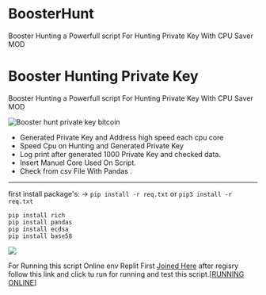 # BoosterHunt
Booster Hunting a Powerfull script For Hunting Private Key With CPU Saver MOD
# Booster Hunting Private Key
Booster Hunting a Powerfull script For Hunting Private Key With CPU Saver MOD

![](https://raw.githubusercontent.com/Pymmdrza/BoosterHunt/mainx/screen_booster.gif 'Booster hunt private key bitcoin')

- Generated Private Key and Address high speed each cpu core
- Speed Cpu on Hunting and Generated Private Key
- Log print after generated 1000 Private Key and checked data.
- Insert Manuel Core Used On Script. 
- Check from csv File With Pandas .

---

first install package's: -> `pip install -r req.txt` or `pip3 install -r req.txt`
```
pip install rich
pip install pandas
pip install ecdsa
pip install base58
```
 
![](https://raw.githubusercontent.com/Pymmdrza/BoosterHunt/mainx/screenbooster.png)


For Running this script Online env Replit First [Joined Here](https://replit.com/join/zisdxzlmaf-pymmdrza) after regisry follow this link and click tu run for running and test this script.[[RUNNING ONLINE](https://replit.com/@Pymmdrza/BoosterHunt?v=1)]
